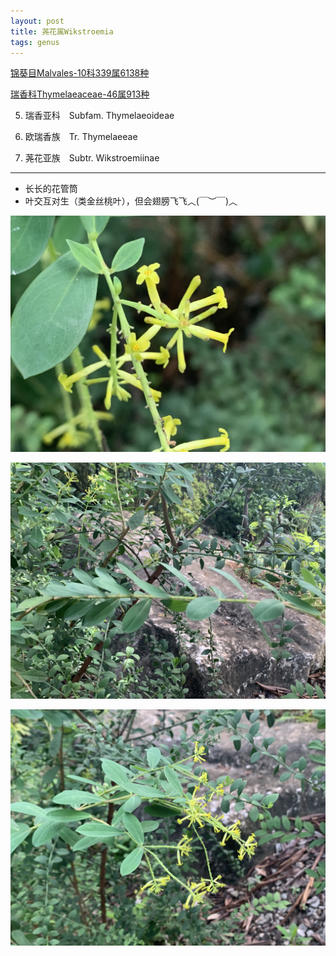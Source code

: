 ```yaml
---
layout: post
title: 荛花属Wikstroemia
tags: genus    
---
```


[锦葵目Malvales-10科339属6138种](https://ganlu1994.github.io/2000/01/43锦葵目Malvales/)

[瑞香科Thymelaeaceae-46属913种](https://ganlu1994.github.io/2000/9/247瑞香科Thymelaeaceae/)

5. 瑞香亚科　Subfam. Thymelaeoideae

6. 欧瑞香族　Tr. Thymelaeeae

2. 荛花亚族　Subtr. Wikstroemiinae

---

* 长长的花管筒
* 叶交互对生（类金丝桃叶），但会翅膀飞飞︿(￣︶￣)︿


![](/images/post/2020-09-03/2020-09-03-184504_IMG_9710.jpeg)

![](/images/post/2020-09-03/2020-09-03-184511_IMG_9711.jpeg)

![](/images/post/2020-09-03/2020-09-03-184455_IMG_9709.jpeg)